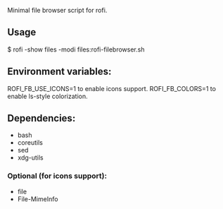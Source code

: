 Minimal file browser script for rofi.

## Usage

$ rofi -show files -modi files:rofi-filebrowser.sh

## Environment variables:
ROFI_FB_USE_ICONS=1 to enable icons support.
ROFI_FB_COLORS=1 to enable ls-style colorization.

## Dependencies:

- bash
- coreutils
- sed
- xdg-utils

### Optional (for icons support):

- file
- File-MimeInfo
